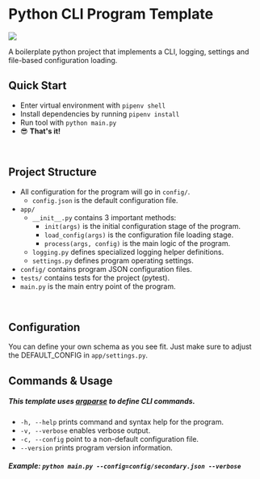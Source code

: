 Python CLI Program Template
======
<a href="#">
    <img src="https://img.shields.io/badge/license-WTFPL-brightgreen.svg" />
</a>

A boilerplate python project that implements a CLI, logging, settings and file-based configuration loading.
<br/>

## Quick Start
* Enter virtual environment with `pipenv shell`
* Install dependencies by running `pipenv install`
* Run tool with `python main.py`
* 😎 **That's it!**
<br/>

## Project Structure
* All configuration for the program will go in `config/`.
    * `config.json` is the default configuration file.
* `app/`
    * `__init__.py` contains 3 important methods:
        * `init(args)` is the initial configuration stage of the program.
        * `load_config(args)` is the configuration file loading stage.
        * `process(args, config)` is the main logic of the program.
    * `logging.py` defines specialized logging helper definitions.
    * `settings.py` defines program operating settings.
* `config/` contains program JSON configuration files.
* `tests/` contains tests for the project (pytest).
* `main.py` is the main entry point of the program.
</br>

## Configuration
You can define your own schema as you see fit. Just make sure to adjust the DEFAULT_CONFIG in `app/settings.py`.
</br>

## Commands & Usage
##### This template uses [argparse](https://docs.python.org/3/library/argparse.html) to define CLI commands.
* `-h, --help` prints command and syntax help for the program.
* `-v, --verbose` enables verbose output.
* `-c, --config` point to a non-default configuration file.
* `--version` prints program version information.
##### Example: `python main.py --config=config/secondary.json --verbose`
